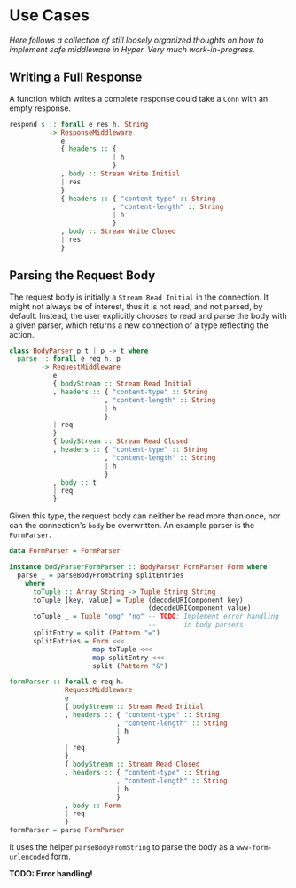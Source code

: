 # Use Cases

*Here follows a collection of still loosely organized thoughts on how
to implement safe middleware in Hyper. Very much work-in-progress.*

## Writing a Full Response

A function which writes a complete response could take a `Conn` with an
empty response.

```purescript
respond s :: forall e res h. String
          -> ResponseMiddleware
             e
             { headers :: {
                          | h
                          }
             , body :: Stream Write Initial
             | res
             }
             { headers :: { "content-type" :: String
                          , "content-length" :: String
                          | h
                          }
             , body :: Stream Write Closed
             | res
             }
```

## Parsing the Request Body

The request body is initially a `Stream Read Initial` in the connection. It
might not always be of interest, thus it is not read, and not parsed, by
default. Instead, the user explicitly chooses to read and parse the body with a
given parser, which returns a new connection of a type reflecting the action.

```purescript
class BodyParser p t | p -> t where
  parse :: forall e req h. p
        -> RequestMiddleware
           e
           { bodyStream :: Stream Read Initial
           , headers :: { "content-type" :: String
                        , "content-length" :: String
                        | h
                        }
           | req
           }
           { bodyStream :: Stream Read Closed
           , headers :: { "content-type" :: String
                        , "content-length" :: String
                        | h
                        }
           , body :: t
           | req
           }
```

Given this type, the request body can neither be read more than once,
nor can the connection's `body` be overwritten. An example parser is
the `FormParser`.

``` purescript
data FormParser = FormParser

instance bodyParserFormParser :: BodyParser FormParser Form where
  parse _ = parseBodyFromString splitEntries
    where
      toTuple :: Array String -> Tuple String String
      toTuple [key, value] = Tuple (decodeURIComponent key)
                                   (decodeURIComponent value)
      toTuple _ = Tuple "omg" "no" -- TODO: Implement error handling
                                   --       in body parsers
      splitEntry = split (Pattern "=")
      splitEntries = Form <<<
                     map toTuple <<<
                     map splitEntry <<<
                     split (Pattern "&")

formParser :: forall e req h.
              RequestMiddleware
              e
              { bodyStream :: Stream Read Initial
              , headers :: { "content-type" :: String
                           , "content-length" :: String
                           | h
                           }
              | req
              }
              { bodyStream :: Stream Read Closed
              , headers :: { "content-type" :: String
                           , "content-length" :: String
                           | h
                           }
              , body :: Form
              | req
              }
formParser = parse FormParser
```

It uses the helper `parseBodyFromString` to parse the body as a
`www-form-urlencoded` form.

**TODO: Error handling!**
